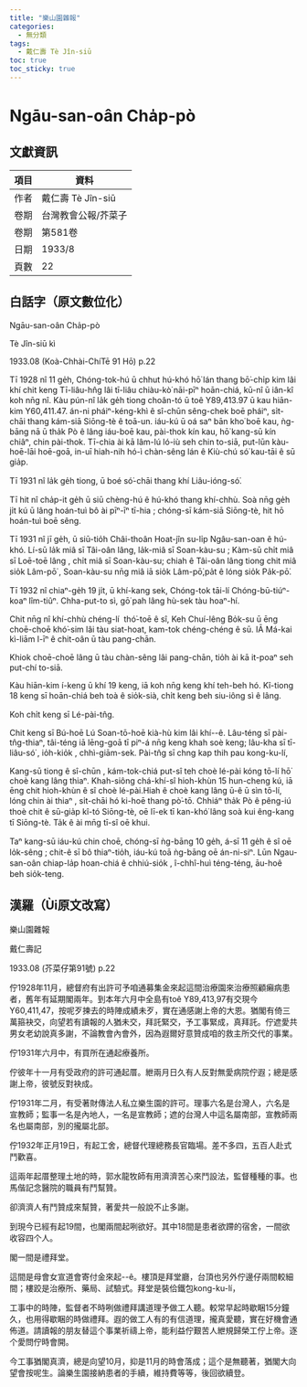 ```yaml
---
title: "樂山園雜報"
categories:
  - 無分類
tags:
  - 戴仁壽 Tè Jîn-siū
toc: true
toc_sticky: true
---
```


# Ngāu-san-oân Cha̍p-pò

## 文獻資訊

| 項目 | 資料 |
|---|---|
| 作者 | 戴仁壽 Tè Jîn-siū |
| 卷期 | 台灣教會公報/芥菜子 |
| 卷期 | 第581卷 |
| 日期 | 1933/8 |
| 頁數 | 22 |

## 白話字（原文數位化）

Ngāu-san-oân Cha̍p-pò

Tè Jîn-siū kì

1933.08 (Koà-Chhài-ChíTē 91 Hō) p.22

Tī 1928 nî 11 ge̍h, Chóng-tok-hú ū chhut hú-khó hō͘ lán thang bō͘-chi̍p kim lâi khí chit keng Tī-liâu-hn̂g lâi tī-liâu chiàu-kò͘ nāi-pīⁿ hoān-chiá, kū-nî ū iân-kî koh nn̄g nî. Kàu pún-nî la̍k ge̍h tiong choân-tó ū toê Y89,413.97 ū kau hiān-kim Y60,411.47. án-ni pháiⁿ-kéng-khì ê sî-chūn sêng-chek boē pháiⁿ, si̍t-chāi thang kám-siā Siōng-tè ê toā-un. iáu-kú ū oá saⁿ bān kho͘ boē kau, ǹg-bāng nā ū tha̍k Pò ê lâng iáu-boē kau, pài-thok kín kau, hō͘ kang-sū kín chiâⁿ, chin pài-thok. Tī-chia ài kā lâm-lú ló-iù seh chin to-siā, put-lūn kàu-hoē-lāi hoē-goā, in-uī hiah-nih hó-ì chàn-sêng lán ê Kiù-chú só͘ kau-tāi ê sū gia̍p.

Tī 1931 nî la̍k ge̍h tiong, ū boé só͘-chāi thang khí Liâu-ióng-só͘.

Tī hit nî cha̍p-it ge̍h ū siū chèng-hú ê hú-khó thang khí-chhù. Soà nn̄g ge̍h ji̍t kú ū lâng hoán-tuì bô ài pīⁿ-īⁿ tī-hia ; chóng-sī kám-siā Siōng-tè, hit hō hoán-tuì boē sêng.

Tī 1931 nî jī ge̍h, ū siū-tio̍h Châi-thoân Hoat-jîn su-li̍p Ngâu-san-oan ê hú-khó. Lí-sū la̍k miâ sī Tâi-oân lâng, la̍k-miâ sī Soan-kàu-su ; Kàm-sū chi̍t miâ sī Loē-toē lâng , chi̍t miâ sī Soan-kàu-su; chiah ê Tâi-oân lâng tiong chit miâ sio̍k Lâm-pō͘ , Soan-kàu-su nn̄g miâ iā sio̍k Lâm-pō͘,pa̍t ê lóng sio̍k Pa̍k-pō͘.

Tī 1932 nî chiaⁿ-ge̍h 19 ji̍t, ū khí-kang sek, Chóng-tok tāi-lí Chóng-bū-tiúⁿ-koaⁿ lîm-tiûⁿ. Chha-put-to sì, gō͘ pah lâng hù-sek tàu hoaⁿ-hí.

Chit nn̄g nî khí-chhù chéng-lí  thó͘-toē ê sî, Keh Chuí-lêng Bo̍k-su ū ēng choē-choē khó͘-sim lâi tàu siat-hoat, kam-tok chéng-chéng ê sū. IĀ Má-kai kì-liām I-īⁿ ê chit-oân ū tàu pang-chān.

Khiok choē-choē lâng ū tàu chàn-sêng lâi pang-chān, tio̍h ài kā it-poaⁿ seh put-chí to-siā.

Kàu hiān-kim í-keng ū khí 19 keng, iā koh nn̄g keng khí teh-beh hó. Kî-tiong 18 keng sī hoān-chiá beh toà ê sio̍k-sià, chi̍t keng beh siu-iông sì ê lâng.

Koh chi̍t keng sī Lé-pài-tn̂g.

Chit keng sī Bú-hoē Lú Soan-tō-hoē kià-hù kim lâi khí--ê. Lâu-téng sī pài-tn̂g-thiaⁿ, tâi-téng iā lēng-goā tī piⁿ-á nn̄g keng khah soè keng; lâu-kha sī tī-liâu-só͘ , io̍h-kio̍k , chhì-giām-sek. Pài-tn̂g sī chng kap thih pau kong-ku-lí,

Kang-sū tiong ê sî-chūn , kám-tok-chiá put-sî teh choè lé-pài kóng tō-lí hō͘ choè kang lâng thiaⁿ. Khah-siông chá-khí-sî hioh-khùn 15 hun-cheng kú, iā ēng chit hioh-khùn ê sî choè lé-pài.Hiah ê choè kang lâng ū-ê ū sìn tō-lí, lóng chin ài thiaⁿ , si̍t-chāi hó ki-hoē thang pò͘-tō. Chhiáⁿ tha̍k Pò ê pêng-iú thoè chit ê sū-gia̍p kî-tó Siōng-tè, oē lī-ek tī kan-khó͘ lâng soà kui êng-kang tī Siōng-tè. Ta̍k ê ài mn̄g tī-sî oē khui.

Taⁿ kang-sū iáu-kú chin choē, chóng-sī ǹg-bāng 10 ge̍h, á-sī 11 ge̍h ê sî oē lo̍k-sêng ; chit-ê sī bô thiaⁿ-tio̍h, iáu-kú toā ǹg-bāng oē án-ni-siⁿ. Lūn Ngau-san-oân chiap-la̍p hoan-chiá ê chhiú-sio̍k , î-chhî-huì téng-téng, āu-hoê beh sio̍k-teng.

## 漢羅（Ùi原文改寫）

樂山園雜報

戴仁壽記

1933.08 (芥菜仔第91號) p.22

佇1928年11月，總督府有出許可予咱通募集金來起這間治療園來治療照顧癩病患者，舊年有延期閣兩年。到本年六月中全島有toê Y89,413,97有交現今Y60,411,47，按呢歹揀去的時陣成績未歹，實在通感謝上帝的大恩。猶閣有倚三萬箍袂交，向望若有讀報的人猶未交，拜託緊交，予工事緊成，真拜託。佇遮愛共男女老幼說真多謝，不論教會內會外，因為遐爾好意贊成咱的救主所交代的事業。

佇1931年六月中，有買所在通起療養所。

佇彼年十一月有受政府的許可通起厝。紲兩月日久有人反對無愛病院佇遐；總是感謝上帝，彼號反對袂成。

佇1931年二月，有受著財傳法人私立樂生園的許可。理事六名是台灣人，六名是宣教師；監事一名是內地人，一名是宣教師；遮的台灣人中這名屬南部，宣教師兩名也屬南部，別的攏屬北部。

佇1932年正月19日，有起工舍，總督代理總務長官臨場。差不多四，五百人赴式鬥歡喜。

這兩年起厝整理土地的時，郭水龍牧師有用濟濟苦心來鬥設法，監督種種的事。也馬偕記念醫院的職員有鬥幫贊。

卻濟濟人有鬥贊成來幫贊，著愛共一般說不止多謝。

到現今已經有起19間，也閣兩間起咧欲好。其中18間是患者欲蹛的宿舍，一間欲收容四个人。

閣一間是禮拜堂。

這間是母會女宣道會寄付金來起--ê。樓頂是拜堂廳，台頂也另外佇邊仔兩間較細間；樓跤是治療所、藥局、試驗式。拜堂是裝佮鐵包kong-ku-lí，

工事中的時陣，監督者不時咧做禮拜講道理予做工人聽。較常早起時歇睏15分鐘久，也用得歇睏的時做禮拜。遐的做工人有的有信道理，攏真愛聽，實在好機會通佈道。請讀報的朋友替這个事業祈禱上帝，能利益佇艱苦人紲規歸榮工佇上帝。逐个愛問佇時會開。

今工事猶閣真濟，總是向望10月，抑是11月的時會落成；這个是無聽著，猶閣大向望會按呢生。論樂生園接納患者的手續，維持費等等，後回欲續登。
